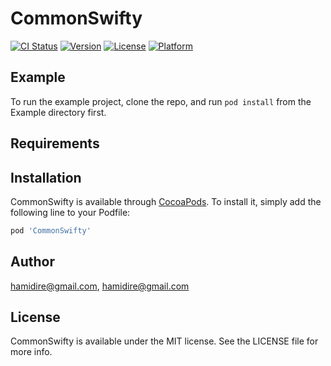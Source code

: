 # CommonSwifty

[![CI Status](http://img.shields.io/travis/hamidire@gmail.com/CommonSwifty.svg?style=flat)](https://travis-ci.org/hamidire@gmail.com/CommonSwifty)
[![Version](https://img.shields.io/cocoapods/v/CommonSwifty.svg?style=flat)](http://cocoapods.org/pods/CommonSwifty)
[![License](https://img.shields.io/cocoapods/l/CommonSwifty.svg?style=flat)](http://cocoapods.org/pods/CommonSwifty)
[![Platform](https://img.shields.io/cocoapods/p/CommonSwifty.svg?style=flat)](http://cocoapods.org/pods/CommonSwifty)

## Example

To run the example project, clone the repo, and run `pod install` from the Example directory first.

## Requirements

## Installation

CommonSwifty is available through [CocoaPods](http://cocoapods.org). To install
it, simply add the following line to your Podfile:

```ruby
pod 'CommonSwifty'
```

## Author

hamidire@gmail.com, hamidire@gmail.com

## License

CommonSwifty is available under the MIT license. See the LICENSE file for more info.
